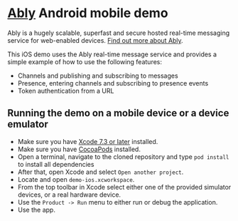# [Ably](https://www.ably.io) Android mobile demo

Ably is a hugely scalable, superfast and secure hosted real-time messaging service for web-enabled devices. [Find out more about Ably](https://www.ably.io).

This iOS demo uses the Ably real-time message service and provides a simple example of how to use the following features:

* Channels and publishing and subscribing to messages
* Presence, entering channels and subscribing to presence events
* Token authentication from a URL

## Running the demo on a mobile device or a device emulator

* Make sure you have [Xcode 7.3 or later](https://developer.apple.com/xcode/) installed.
* Make sure you have [CocoaPods](https://cocoapods.org/#install) installed.
* Open a terminal, navigate to the cloned repository and type `pod install` to install all dependencies
* After that, open Xcode and select `Open another project`.
* Locate and open `demo-ios.xcworkspace`.
* From the top toolbar in Xcode select either one of the provided simulator devices, or a real hardware device.
* Use the `Product -> Run` menu to either run or debug the application.
* Use the app.

